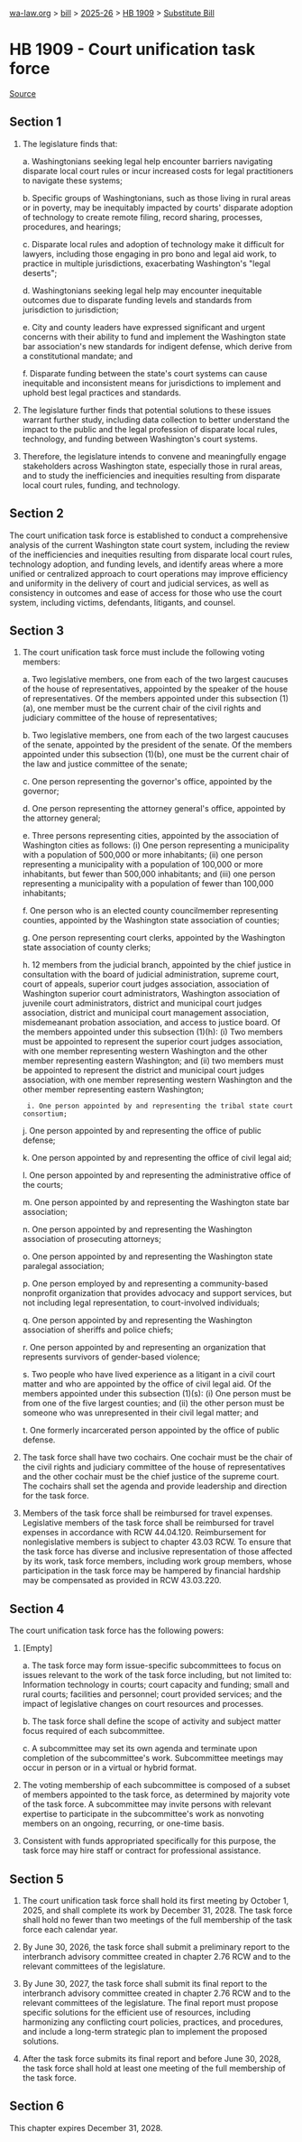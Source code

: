 [wa-law.org](/) > [bill](/bill/) > [2025-26](/bill/2025-26/) > [HB 1909](/bill/2025-26/hb/1909/) > [Substitute Bill](/bill/2025-26/hb/1909/S/)

# HB 1909 - Court unification task force

[Source](http://lawfilesext.leg.wa.gov/biennium/2025-26/Pdf/Bills/House%20Bills/1909-S.pdf)

## Section 1
1. The legislature finds that:

    a. Washingtonians seeking legal help encounter barriers navigating disparate local court rules or incur increased costs for legal practitioners to navigate these systems;

    b. Specific groups of Washingtonians, such as those living in rural areas or in poverty, may be inequitably impacted by courts' disparate adoption of technology to create remote filing, record sharing, processes, procedures, and hearings;

    c. Disparate local rules and adoption of technology make it difficult for lawyers, including those engaging in pro bono and legal aid work, to practice in multiple jurisdictions, exacerbating Washington's "legal deserts";

    d. Washingtonians seeking legal help may encounter inequitable outcomes due to disparate funding levels and standards from jurisdiction to jurisdiction;

    e. City and county leaders have expressed significant and urgent concerns with their ability to fund and implement the Washington state bar association's new standards for indigent defense, which derive from a constitutional mandate; and

    f. Disparate funding between the state's court systems can cause inequitable and inconsistent means for jurisdictions to implement and uphold best legal practices and standards.

2. The legislature further finds that potential solutions to these issues warrant further study, including data collection to better understand the impact to the public and the legal profession of disparate local rules, technology, and funding between Washington's court systems.

3. Therefore, the legislature intends to convene and meaningfully engage stakeholders across Washington state, especially those in rural areas, and to study the inefficiencies and inequities resulting from disparate local court rules, funding, and technology.

## Section 2
The court unification task force is established to conduct a comprehensive analysis of the current Washington state court system, including the review of the inefficiencies and inequities resulting from disparate local court rules, technology adoption, and funding levels, and identify areas where a more unified or centralized approach to court operations may improve efficiency and uniformity in the delivery of court and judicial services, as well as consistency in outcomes and ease of access for those who use the court system, including victims, defendants, litigants, and counsel.

## Section 3
1. The court unification task force must include the following voting members:

    a. Two legislative members, one from each of the two largest caucuses of the house of representatives, appointed by the speaker of the house of representatives. Of the members appointed under this subsection (1)(a), one member must be the current chair of the civil rights and judiciary committee of the house of representatives;

    b. Two legislative members, one from each of the two largest caucuses of the senate, appointed by the president of the senate. Of the members appointed under this subsection (1)(b), one must be the current chair of the law and justice committee of the senate;

    c. One person representing the governor's office, appointed by the governor;

    d. One person representing the attorney general's office, appointed by the attorney general;

    e. Three persons representing cities, appointed by the association of Washington cities as follows: (i) One person representing a municipality with a population of 500,000 or more inhabitants; (ii) one person representing a municipality with a population of 100,000 or more inhabitants, but fewer than 500,000 inhabitants; and (iii) one person representing a municipality with a population of fewer than 100,000 inhabitants;

    f. One person who is an elected county councilmember representing counties, appointed by the Washington state association of counties;

    g. One person representing court clerks, appointed by the Washington state association of county clerks;

    h. 12 members from the judicial branch, appointed by the chief justice in consultation with the board of judicial administration, supreme court, court of appeals, superior court judges association, association of Washington superior court administrators, Washington association of juvenile court administrators, district and municipal court judges association, district and municipal court management association, misdemeanant probation association, and access to justice board. Of the members appointed under this subsection (1)(h): (i) Two members must be appointed to represent the superior court judges association, with one member representing western Washington and the other member representing eastern Washington; and (ii) two members must be appointed to represent the district and municipal court judges association, with one member representing western Washington and the other member representing eastern Washington;

        i. One person appointed by and representing the tribal state court consortium;

    j. One person appointed by and representing the office of public defense;

    k. One person appointed by and representing the office of civil legal aid;

    l. One person appointed by and representing the administrative office of the courts;

    m. One person appointed by and representing the Washington state bar association;

    n. One person appointed by and representing the Washington association of prosecuting attorneys;

    o. One person appointed by and representing the Washington state paralegal association;

    p. One person employed by and representing a community-based nonprofit organization that provides advocacy and support services, but not including legal representation, to court-involved individuals;

    q. One person appointed by and representing the Washington association of sheriffs and police chiefs;

    r. One person appointed by and representing an organization that represents survivors of gender-based violence;

    s. Two people who have lived experience as a litigant in a civil court matter and who are appointed by the office of civil legal aid. Of the members appointed under this subsection (1)(s): (i) One person must be from one of the five largest counties; and (ii) the other person must be someone who was unrepresented in their civil legal matter; and

    t. One formerly incarcerated person appointed by the office of public defense.

2. The task force shall have two cochairs. One cochair must be the chair of the civil rights and judiciary committee of the house of representatives and the other cochair must be the chief justice of the supreme court. The cochairs shall set the agenda and provide leadership and direction for the task force.

3. Members of the task force shall be reimbursed for travel expenses. Legislative members of the task force shall be reimbursed for travel expenses in accordance with RCW 44.04.120. Reimbursement for nonlegislative members is subject to chapter 43.03 RCW. To ensure that the task force has diverse and inclusive representation of those affected by its work, task force members, including work group members, whose participation in the task force may be hampered by financial hardship may be compensated as provided in RCW 43.03.220.

## Section 4
The court unification task force has the following powers:

1. [Empty]

    a. The task force may form issue-specific subcommittees to focus on issues relevant to the work of the task force including, but not limited to: Information technology in courts; court capacity and funding; small and rural courts; facilities and personnel; court provided services; and the impact of legislative changes on court resources and processes.

    b. The task force shall define the scope of activity and subject matter focus required of each subcommittee.

    c. A subcommittee may set its own agenda and terminate upon completion of the subcommittee's work. Subcommittee meetings may occur in person or in a virtual or hybrid format.

2. The voting membership of each subcommittee is composed of a subset of members appointed to the task force, as determined by majority vote of the task force. A subcommittee may invite persons with relevant expertise to participate in the subcommittee's work as nonvoting members on an ongoing, recurring, or one-time basis.

3. Consistent with funds appropriated specifically for this purpose, the task force may hire staff or contract for professional assistance.

## Section 5
1. The court unification task force shall hold its first meeting by October 1, 2025, and shall complete its work by December 31, 2028. The task force shall hold no fewer than two meetings of the full membership of the task force each calendar year.

2. By June 30, 2026, the task force shall submit a preliminary report to the interbranch advisory committee created in chapter 2.76 RCW and to the relevant committees of the legislature.

3. By June 30, 2027, the task force shall submit its final report to the interbranch advisory committee created in chapter 2.76 RCW and to the relevant committees of the legislature. The final report must propose specific solutions for the efficient use of resources, including harmonizing any conflicting court policies, practices, and procedures, and include a long-term strategic plan to implement the proposed solutions.

4. After the task force submits its final report and before June 30, 2028, the task force shall hold at least one meeting of the full membership of the task force.

## Section 6
This chapter expires December 31, 2028.
